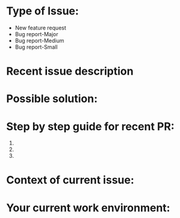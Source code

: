 # Type of Issue:

* New feature request
* Bug report-Major
* Bug report-Medium
* Bug report-Small

# Recent issue description



# Possible solution:



# Step by step guide for recent PR:

1.
2. 
3.

# Context of current issue:



# Your current work environment:

